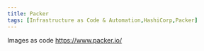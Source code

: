 ```yaml
---
title: Packer
tags: [Infrastructure as Code & Automation,HashiCorp,Packer]
---
```

Images as code
https://www.packer.io/


